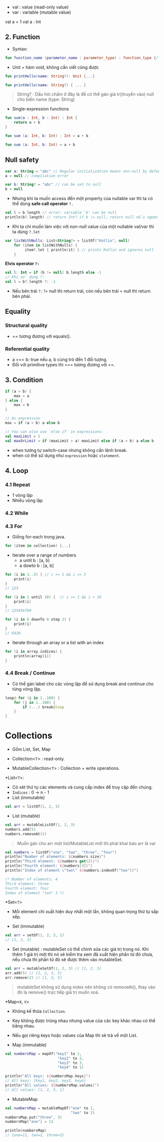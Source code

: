 - val :  value (read-only value)
- var :  variable (mutable value)

val a = 1
val a : Int  
## **2. Function**
- Syntax:
```kotlin
fun function_name (parameter_name : parameter_type) : function_type {/*...*/}
```

- Unit = hàm void, không cần viết cũng được

```kotlin
fun printHello(name: String?): Unit {...}

fun printHello(name: String?) { ... }
```
> String? : Dấu hỏi chấm ở đây là để có thể gán giá trị(truyền vào) null cho biến name (type: String)

- Single-expression functions
```kotlin
fun sum(a : Int, b : Int) : Int {
    return a + b
} 

fun sum (a: Int, b: Int) : Int = a + b 

fun sum (a: Int, b: Int) = a + b 
```

## **Null safety**
```kotlin
var a: String = "abc" // Regular initialization means non-null by default
a = null // compilation error

var b: String? = "abc" // can be set to null
b = null
```

- Nhưng khi ta muốn access đến một property của nullable var thì ta có thể dùng **safe call operator** `?.`

```kotlin
val l = b.length // error: variable 'b' can be null
println(b?.length) // return Int? if b != null, return null nếu ngược lại
```

- Khi ta chỉ muốn làm việc với non-null value của một nullable val/var thì ta dùng `?.let`
```kotlin
var listWithNulls: List<String?> = listOf("Kotlin", null)
    for (item in listWithNulls) {
         item?.let { println(it) } // prints Kotlin and ignores null
    }
```

**Elvis operator `?:`**
```kotlin
val l: Int = if (b != null) b.length else -1
// Khi sử dụng ?:
val l = b?.length ?: -1
```
- Nếu bên trái `?:` != null thì return trái, còn nếu bên trái = null thì return bên phải.


## **Equality**
### Structural quality
- == tương đương với equals().

### Referential quality  
- a === b: true nếu a, b cùng trỏ đến 1 đối tượng.  
- Đối với primitive types thì === tương đương với ==.

## **3. Condition**

```kotlin
if (a > b) {
    max = a
} else {
    max = b
}

// As expression
max = if (a > b) a else b

// You can also use `else if` in expressions:
val maxLimit = 1
val maxOrLimit = if (maxLimit > a) maxLimit else if (a > b) a else b
```

- when tương tự switch-case nhưng không cần lệnh break.
- when có thể sử dụng như `expression` hoặc `statement`.

## **4. Loop**
### 4.1 Repeat
- 1 vòng lặp
- Nhiều vòng lặp

### 4.2 While

### 4.3 For
- Giống for-each trong java.
```kotlin
for (item in collection) {...}
```

- Iterate over a range of numbers  
    + a until b : [a, b)
    + a dowto b : [a, b]
```kotlin
for (i in 1..3) { // i >= 1 && i <= 3
    print(i)
}
// 123

for (i in 1 until 10) {  // i >= 1 && i < 10
    print(i)
}
// 123456789

for (i in 6 downTo 0 step 2) {
    print(i)
}
// 6420

```

- Iterate through an array or a list with an index
```kotlin
for (i in array.indices) {
    println(array[i])
}
```

### 4.4 Break / Continue
- Có thể gán label cho các vòng lặp để sử dụng break and continue cho từng vòng lặp.

```kotlin
loop@ for (i in 1..100) {
    for (j in 1..100) {
        if (...) break@loop
    }
}
```

# **Collections**
- Gồm List, Set, Map

- Collection<`T`> : read-only.
- MutableCollection<`T`> : Collection + write operations. 

*List<`T`>:
- Có xét thứ tự các elements và cung cấp index để truy cập đến chúng.
- `Indices` : 0 -> n - 1
- List (immutable)
```kotlin
val arr = listOf(1, 2, 3)
```

- List (mutable)
```kotlin
val arr = mutableListOf(1, 2, 3)
numbers.add(5)
numbers.removeAt(1)
```

> Muốn gán cho arr một list/MutableList mới thì phải khai báo arr là var

  
```kotlin
val numbers = listOf("one", "two", "three", "four")
println("Number of elements: ${numbers.size}")
println("Third element: ${numbers.get(2)}")
println("Fourth element: ${numbers[3]}")
println("Index of element \"two\" ${numbers.indexOf("two")}")

/* Number of elements: 4
Third element: three
Fourth element: four
Index of element "two" 1 */
```

*Set<`T`>
- Mỗi element chỉ xuất hiện duy nhất một lần, không quan trọng thứ tự sắp xếp.

- Set (immutable)
```kotlin
val arr = setOf(1, 2, 3, 1)
// [1, 2, 3]
```

- Set (mutable) : mutableSet có thể chỉnh sửa các giá trị trong nó. Khi thêm 1 giá trị mới thì nó sẽ kiểm tra xem đã xuất hiện phần tử đó chưa, nếu chưa thì phần tử đó sẽ được thêm vào mutableSet.
```kotlin
val arr = mutableSetOf(1, 2, 3) // [1, 2, 3]
arr.add(5) // [1, 2, 3, 5]
arr.remove(2) // [1, 3, 5]
```
> mutableSet không sử dụng index nên không có removeAt(), thay vào đó là remove() trực tiếp giá trị muốn xoá.


*Map<`K`, `V`>
- Không kế thừa `Collection`.
- Key không được trùng nhau nhưng value của các key khác nhau có thể bằng nhau.
- Nếu gọi riêng keys hoặc values của Map thì sẽ trả về một List.

- Map (immutable)
```kotlin
val numbersMap = mapOf("key1" to 1, 
                        "key2" to 2, 
                        "key3" to 3, 
                        "key4" to 1)

println("All keys: ${numbersMap.keys}")
// All keys: [key1, key2, key3, key4]
println("All values: ${numbersMap.values}")
// All values: [1, 2, 3, 1]
```

- MutableMap
```kotlin
val numbersMap = mutableMapOf("one" to 1, 
                              "two" to 2)
numbersMap.put("three", 3)
numbersMap["one"] = 11

println(numbersMap)
// {one=11, two=2, three=3}
```

